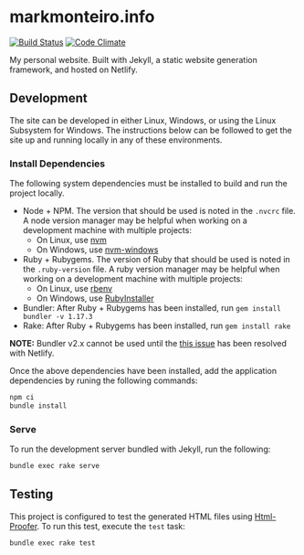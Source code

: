 # markmonteiro.info

[![Build Status](https://travis-ci.org/mark-monteiro/markmonteiro.info.svg)](https://travis-ci.org/mark-monteiro/markmonteiro.info)
[![Code Climate](https://codeclimate.com/github/mark-monteiro/markmonteiro.info/badges/gpa.svg)](https://codeclimate.com/github/mark-monteiro/markmonteiro.info)

My personal website. Built with Jekyll, a static website generation framework, and hosted on Netlify.

## Development

The site can be developed in either Linux, Windows, or using the Linux Subsystem for Windows. The instructions below can be followed to get the site up and running locally in any of these environments.

### Install Dependencies

The following system dependencies must be installed to build and run the project locally.

- Node + NPM. The version that should be used is noted in the `.nvcrc` file. A node version manager may be helpful when working on a development machine with multiple projects:
  - On Linux, use [nvm](https://github.com/nvm-sh/nvm)
  - On Windows, use [nvm-windows](https://github.com/coreybutler/nvm-windows)
- Ruby + Rubygems. The version of Ruby that should be used is noted in the `.ruby-version` file. A ruby version manager may be helpful when working on a development machine with multiple projects:
  - On Linux, use [rbenv](https://github.com/rbenv/rbenv)
  - On Windows, use [RubyInstaller](https://rubyinstaller.org/)
- Bundler: After Ruby + Rubygems has been installed, run `gem install bundler -v 1.17.3`
- Rake: After Ruby + Rubygems has been installed, run `gem install rake`
  
**NOTE:** Bundler v2.x cannot be used until the [this issue](https://github.com/netlify/build-image/issues/250) has been resolved with Netlify.

Once the above dependencies have been installed, add the application dependencies by runing the following commands:

```bash
npm ci
bundle install
```

### Serve

To run the development server bundled with Jekyll, run the following:

```bash
bundle exec rake serve
```

## Testing

This project is configured to test the generated HTML files using [Html-Proofer](https://github.com/gjtorikian/html-proofer). To run this test, execute the `test` task:

```bash
bundle exec rake test
```
